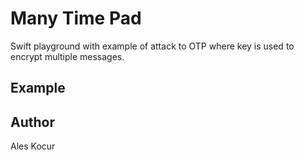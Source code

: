 # Many Time Pad

Swift playground with example of attack to OTP where key is used to encrypt multiple messages.

## Example



## Author

Ales Kocur
